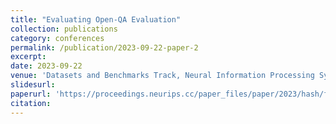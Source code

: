 ```yaml
---
title: "Evaluating Open-QA Evaluation"
collection: publications
category: conferences
permalink: /publication/2023-09-22-paper-2
excerpt: 
date: 2023-09-22
venue: 'Datasets and Benchmarks Track, Neural Information Processing Systems (NeurlPS)'
slidesurl: 
paperurl: 'https://proceedings.neurips.cc/paper_files/paper/2023/hash/f323d594aa5d2c68154433a131c07959-Abstract-Datasets_and_Benchmarks.html'
citation: 
---
```

